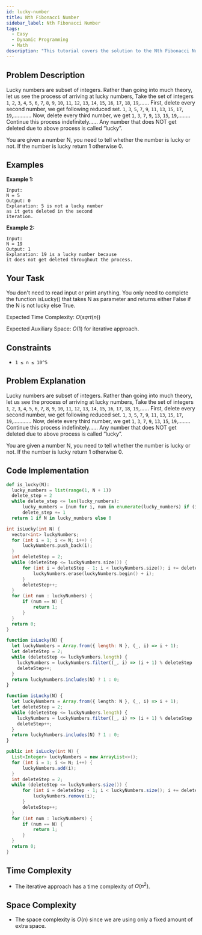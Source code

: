 ```yaml
---
id: lucky-number
title: Nth Fibonacci Number
sidebar_label: Nth Fibonacci Number
tags:
  - Easy
  - Dynamic Programming
  - Math
description: "This tutorial covers the solution to the Nth Fibonacci Number problem from the GeeksforGeeks."
---
```


## Problem Description

Lucky numbers are subset of integers. Rather than going into much theory, let us see the process of arriving at lucky numbers,
Take the set of integers
`1`, `2`, `3`, `4`, `5`, `6`, `7`, `8`, `9`, `10`, `11`, `12`, `13`, `14`, `15`, `16`, `17`, `18`, `19`,……
First, delete every second number, we get following reduced set.
`1`, `3`, `5`, `7`, `9`, `11`, `13`, `15`, `17`, `19`,…………
Now, delete every third number, we get
`1`, `3`, `7`, `9`, `13`, `15`, `19`,….….
Continue this process indefinitely……
Any number that does NOT get deleted due to above process is called “lucky”.

You are given a number N, you need to tell whether the number is lucky or not. If the number is lucky return 1 otherwise 0.

## Examples

**Example 1:**

```
Input:
N = 5
Output: 0
Explanation: 5 is not a lucky number
as it gets deleted in the second
iteration.
```

**Example 2:**

```
Input:
N = 19
Output: 1
Explanation: 19 is a lucky number because
it does not get deleted throughout the process.
```

## Your Task

You don't need to read input or print anything. You only need to complete the function isLucky() that takes N as parameter and returns either False if the N is not lucky else True.

Expected Time Complexity: $O(sqrt(n))$

Expected Auxiliary Space: $O(1)$ for iterative approach.

## Constraints

- `1 ≤ n ≤ 10^5`

## Problem Explanation

Lucky numbers are subset of integers. Rather than going into much theory, let us see the process of arriving at lucky numbers,
Take the set of integers
`1`, `2`, `3`, `4`, `5`, `6`, `7`, `8`, `9`, `10`, `11`, `12`, `13`, `14`, `15`, `16`, `17`, `18`, `19`,……
First, delete every second number, we get following reduced set.
`1`, `3`, `5`, `7`, `9`, `11`, `13`, `15`, `17`, `19`,…………
Now, delete every third number, we get
`1`, `3`, `7`, `9`, `13`, `15`, `19`,….….
Continue this process indefinitely……
Any number that does NOT get deleted due to above process is called “lucky”.

You are given a number N, you need to tell whether the number is lucky or not. If the number is lucky return 1 otherwise 0.

## Code Implementation

<Tabs>
  <TabItem value="Python" label="Python" default>
  <SolutionAuthor name="@Ishitamukherjee2004"/>

```py
def is_lucky(N):
  lucky_numbers = list(range(1, N + 1))
  delete_step = 2
  while delete_step <= len(lucky_numbers):
      lucky_numbers = [num for i, num in enumerate(lucky_numbers) if (i + 1) % delete_step != 0]
      delete_step += 1
  return 1 if N in lucky_numbers else 0

```

  </TabItem>
  <TabItem value="C++" label="C++">
  <SolutionAuthor name="@Ishitamukherjee2004"/>

```cpp
int isLucky(int N) {
  vector<int> luckyNumbers;
  for (int i = 1; i <= N; i++) {
      luckyNumbers.push_back(i);
  }
  int deleteStep = 2;
  while (deleteStep <= luckyNumbers.size()) {
      for (int i = deleteStep - 1; i < luckyNumbers.size(); i += deleteStep) {
          luckyNumbers.erase(luckyNumbers.begin() + i);
      }
      deleteStep++;
  }
  for (int num : luckyNumbers) {
      if (num == N) {
          return 1;
      }
  }
  return 0;
}

```

  </TabItem>

  <TabItem value="Javascript" label="Javascript" default>
  <SolutionAuthor name="@Ishitamukherjee2004"/>

```javascript
function isLucky(N) {
  let luckyNumbers = Array.from({ length: N }, (_, i) => i + 1);
  let deleteStep = 2;
  while (deleteStep <= luckyNumbers.length) {
    luckyNumbers = luckyNumbers.filter((_, i) => (i + 1) % deleteStep !== 0);
    deleteStep++;
  }
  return luckyNumbers.includes(N) ? 1 : 0;
}
```

  </TabItem>

  <TabItem value="Typescript" label="Typescript" default>
  <SolutionAuthor name="@Ishitamukherjee2004"/>

```typescript
function isLucky(N) {
  let luckyNumbers = Array.from({ length: N }, (_, i) => i + 1);
  let deleteStep = 2;
  while (deleteStep <= luckyNumbers.length) {
    luckyNumbers = luckyNumbers.filter((_, i) => (i + 1) % deleteStep !== 0);
    deleteStep++;
  }
  return luckyNumbers.includes(N) ? 1 : 0;
}
```

  </TabItem>

  <TabItem value="Java" label="Java" default>
  <SolutionAuthor name="@Ishitamukherjee2004"/>

```java
public int isLucky(int N) {
  List<Integer> luckyNumbers = new ArrayList<>();
  for (int i = 1; i <= N; i++) {
      luckyNumbers.add(i);
  }
  int deleteStep = 2;
  while (deleteStep <= luckyNumbers.size()) {
      for (int i = deleteStep - 1; i < luckyNumbers.size(); i += deleteStep) {
          luckyNumbers.remove(i);
      }
      deleteStep++;
  }
  for (int num : luckyNumbers) {
      if (num == N) {
          return 1;
      }
  }
  return 0;
}


```

  </TabItem>
</Tabs>

## Time Complexity

- The iterative approach has a time complexity of $O(n^2)$.

## Space Complexity

- The space complexity is $O(n)$ since we are using only a fixed amount of extra space.
